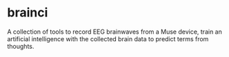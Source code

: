 # brainci
A collection of tools to record EEG brainwaves from a Muse device, train an artificial intelligence with the collected brain data to predict terms from thoughts.
